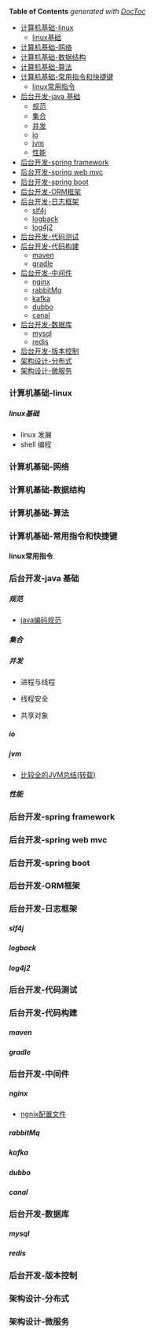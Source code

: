 <!-- START doctoc generated TOC please keep comment here to allow auto update -->
<!-- DON'T EDIT THIS SECTION, INSTEAD RE-RUN doctoc TO UPDATE -->
**Table of Contents**  *generated with [DocToc](https://github.com/thlorenz/doctoc)*

- [计算机基础-linux](#%E8%AE%A1%E7%AE%97%E6%9C%BA%E5%9F%BA%E7%A1%80-linux)
    - [linux基础](#linux%E5%9F%BA%E7%A1%80)
- [计算机基础-网络](#%E8%AE%A1%E7%AE%97%E6%9C%BA%E5%9F%BA%E7%A1%80-%E7%BD%91%E7%BB%9C)
- [计算机基础-数据结构](#%E8%AE%A1%E7%AE%97%E6%9C%BA%E5%9F%BA%E7%A1%80-%E6%95%B0%E6%8D%AE%E7%BB%93%E6%9E%84)
- [计算机基础-算法](#%E8%AE%A1%E7%AE%97%E6%9C%BA%E5%9F%BA%E7%A1%80-%E7%AE%97%E6%B3%95)
- [计算机基础-常用指令和快捷键](#%E8%AE%A1%E7%AE%97%E6%9C%BA%E5%9F%BA%E7%A1%80-%E5%B8%B8%E7%94%A8%E6%8C%87%E4%BB%A4%E5%92%8C%E5%BF%AB%E6%8D%B7%E9%94%AE)
  - [linux常用指令](#linux%E5%B8%B8%E7%94%A8%E6%8C%87%E4%BB%A4)
- [后台开发-java 基础](#%E5%90%8E%E5%8F%B0%E5%BC%80%E5%8F%91-java-%E5%9F%BA%E7%A1%80)
    - [规范](#%E8%A7%84%E8%8C%83)
    - [集合](#%E9%9B%86%E5%90%88)
    - [并发](#%E5%B9%B6%E5%8F%91)
    - [io](#io)
    - [jvm](#jvm)
    - [性能](#%E6%80%A7%E8%83%BD)
- [后台开发-spring framework](#%E5%90%8E%E5%8F%B0%E5%BC%80%E5%8F%91-spring-framework)
- [后台开发-spring web mvc](#%E5%90%8E%E5%8F%B0%E5%BC%80%E5%8F%91-spring-web-mvc)
- [后台开发-spring boot](#%E5%90%8E%E5%8F%B0%E5%BC%80%E5%8F%91-spring-boot)
- [后台开发-ORM框架](#%E5%90%8E%E5%8F%B0%E5%BC%80%E5%8F%91-orm%E6%A1%86%E6%9E%B6)
- [后台开发-日志框架](#%E5%90%8E%E5%8F%B0%E5%BC%80%E5%8F%91-%E6%97%A5%E5%BF%97%E6%A1%86%E6%9E%B6)
    - [slf4j](#slf4j)
    - [logback](#logback)
    - [log4j2](#log4j2)
- [后台开发-代码测试](#%E5%90%8E%E5%8F%B0%E5%BC%80%E5%8F%91-%E4%BB%A3%E7%A0%81%E6%B5%8B%E8%AF%95)
- [后台开发-代码构建](#%E5%90%8E%E5%8F%B0%E5%BC%80%E5%8F%91-%E4%BB%A3%E7%A0%81%E6%9E%84%E5%BB%BA)
    - [maven](#maven)
    - [gradle](#gradle)
- [后台开发-中间件](#%E5%90%8E%E5%8F%B0%E5%BC%80%E5%8F%91-%E4%B8%AD%E9%97%B4%E4%BB%B6)
    - [nginx](#nginx)
    - [rabbitMq](#rabbitmq)
    - [kafka](#kafka)
    - [dubbo](#dubbo)
    - [canal](#canal)
- [后台开发-数据库](#%E5%90%8E%E5%8F%B0%E5%BC%80%E5%8F%91-%E6%95%B0%E6%8D%AE%E5%BA%93)
    - [mysql](#mysql)
    - [redis](#redis)
- [后台开发-版本控制](#%E5%90%8E%E5%8F%B0%E5%BC%80%E5%8F%91-%E7%89%88%E6%9C%AC%E6%8E%A7%E5%88%B6)
- [架构设计-分布式](#%E6%9E%B6%E6%9E%84%E8%AE%BE%E8%AE%A1-%E5%88%86%E5%B8%83%E5%BC%8F)
- [架构设计-微服务](#%E6%9E%B6%E6%9E%84%E8%AE%BE%E8%AE%A1-%E5%BE%AE%E6%9C%8D%E5%8A%A1)

<!-- END doctoc generated TOC please keep comment here to allow auto update -->

### 计算机基础-linux
##### linux基础
- linux 发展
- shell 编程

### 计算机基础-网络

### 计算机基础-数据结构

### 计算机基础-算法

### 计算机基础-常用指令和快捷键
#### linux常用指令

### 后台开发-java 基础
##### 规范
- [java编码规范](https://github.com/jtbadbb/CODE_LIFE/blob/master/%E5%90%8E%E5%8F%B0%E5%BC%80%E5%8F%91/java%E5%9F%BA%E7%A1%80/%E8%A7%84%E8%8C%83/java%E7%BC%96%E7%A0%81%E8%A7%84%E8%8C%83.md)

##### 集合

##### 并发

- 进程与线程

- 线程安全

- 共享对象

##### io

##### jvm
- [比较全的JVM总结(转载)](https://github.com/dackh/blog/blob/master/jvm.md)

##### 性能

### 后台开发-spring framework

### 后台开发-spring web mvc

### 后台开发-spring boot

### 后台开发-ORM框架

### 后台开发-日志框架

##### slf4j

##### logback

##### log4j2

### 后台开发-代码测试

### 后台开发-代码构建

##### maven

##### gradle

### 后台开发-中间件

##### nginx
- [ngnix配置文件](https://blog.csdn.net/houkai18792669930/article/details/93387477)

##### rabbitMq

##### kafka

##### dubbo

##### canal

### 后台开发-数据库

##### mysql

##### redis

### 后台开发-版本控制


### 架构设计-分布式

### 架构设计-微服务
